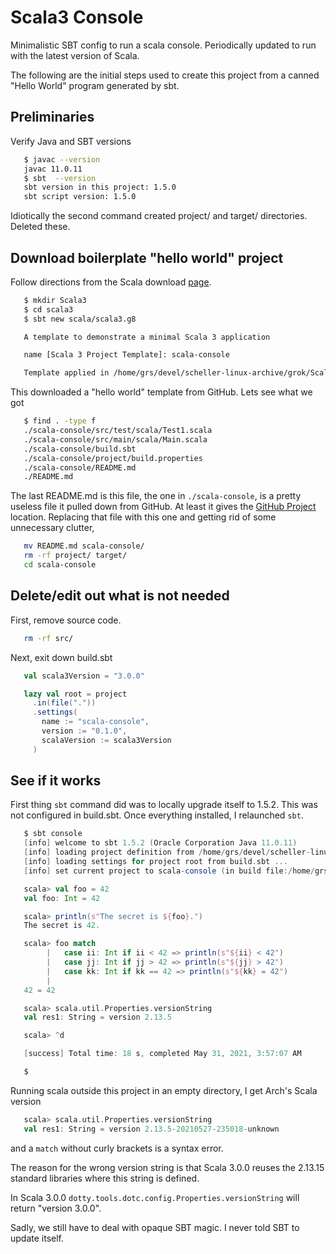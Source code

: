 # Scala3 Console

Minimalistic SBT config to run a scala console. Periodically updated to
run with the latest version of Scala.

The following are the initial steps used to create this project from
a canned "Hello World" program generated by sbt.

## Preliminaries

Verify Java and SBT versions

```bash
   $ javac --version
   javac 11.0.11
   $ sbt  --version
   sbt version in this project: 1.5.0
   sbt script version: 1.5.0
```

Idiotically the second command created project/ and target/
directories.  Deleted these.

## Download boilerplate "hello world" project

Follow directions from the Scala download
[page](https://docs.scala-lang.org/scala3/getting-started.html).

```bash
   $ mkdir Scala3
   $ cd scala3
   $ sbt new scala/scala3.g8

   A template to demonstrate a minimal Scala 3 application

   name [Scala 3 Project Template]: scala-console

   Template applied in /home/grs/devel/scheller-linux-archive/grok/Scala3/./scala-console
```

This downloaded a "hello world" template from GitHub.  Lets see what we got

```bash
   $ find . -type f
   ./scala-console/src/test/scala/Test1.scala
   ./scala-console/src/main/scala/Main.scala
   ./scala-console/build.sbt
   ./scala-console/project/build.properties
   ./scala-console/README.md
   ./README.md
```

The last README.md is this file, the one in `./scala-console`, is
a pretty useless file it pulled down from GitHub.  At least it gives the
[GitHub Project](https://github.com/scala/scala3-example-project/)
location.  Replacing that file with this one and getting rid of some
unnecessary clutter,

```bash
   mv README.md scala-console/
   rm -rf project/ target/
   cd scala-console
```

## Delete/edit out what is not needed

First, remove source code.

```bash
   rm -rf src/
```

Next, exit down build.sbt

```scala
   val scala3Version = "3.0.0"

   lazy val root = project
     .in(file("."))
     .settings(
       name := "scala-console",
       version := "0.1.0",
       scalaVersion := scala3Version
     )
```

## See if it works

First thing `sbt` command did was to locally upgrade itself to 1.5.2.
This was not configured in build.sbt.  Once everything installed, I
relaunched `sbt`.

```scala
   $ sbt console
   [info] welcome to sbt 1.5.2 (Oracle Corporation Java 11.0.11)
   [info] loading project definition from /home/grs/devel/scheller-linux-archive/grok/Scala3/scala-console/project
   [info] loading settings for project root from build.sbt ...
   [info] set current project to scala-console (in build file:/home/grs/devel/scheller-linux-archive/grok/Scala3/scala-console/)

   scala> val foo = 42
   val foo: Int = 42

   scala> println(s"The secret is ${foo}.")
   The secret is 42.

   scala> foo match
        |   case ii: Int if ii < 42 => println(s"${ii} < 42")
        |   case jj: Int if jj > 42 => println(s"${jj} > 42")
        |   case kk: Int if kk == 42 => println(s"${kk} = 42")
        |
   42 = 42

   scala> scala.util.Properties.versionString
   val res1: String = version 2.13.5

   scala> ^d

   [success] Total time: 18 s, completed May 31, 2021, 3:57:07 AM

   $
```

Running scala outside this project in an empty directory, I get
Arch's Scala version

```scala
   scala> scala.util.Properties.versionString
   val res1: String = version 2.13.5-20210527-235018-unknown
```

and a `match` without curly brackets is a syntax error.

The reason for the wrong version string is that Scala 3.0.0 reuses
the 2.13.15 standard libraries where this string is defined.

In Scala 3.0.0 `dotty.tools.dotc.config.Properties.versionString`
will return "version 3.0.0".

Sadly, we still have to deal with opaque SBT magic.  I never told SBT
to update itself.
